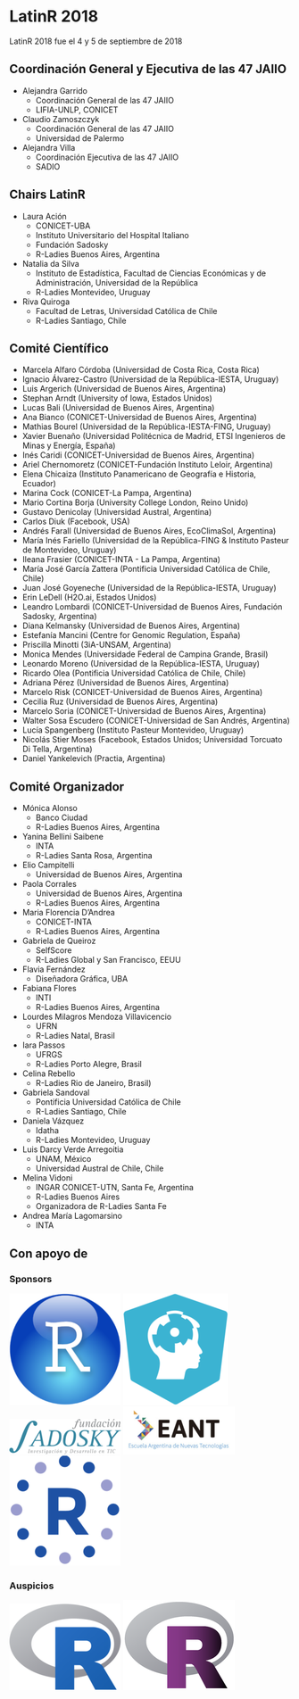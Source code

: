 
# LatinR 2018

LatinR 2018 fue el 4 y 5 de septiembre de 2018

## Coordinación General y Ejecutiva de las 47 JAIIO

  - Alejandra Garrido
      - Coordinación General de las 47 JAIIO
      - LIFIA-UNLP, CONICET
  - Claudio Zamoszczyk
      - Coordinación General de las 47 JAIIO
      - Universidad de Palermo
  - Alejandra Villa
      - Coordinación Ejecutiva de las 47 JAIIO
      - SADIO

## Chairs LatinR

  - Laura Ación
      - CONICET-UBA
      - Instituto Universitario del Hospital Italiano
      - Fundación Sadosky
      - R-Ladies Buenos Aires, Argentina
  - Natalia da Silva
      - Instituto de Estadística, Facultad de Ciencias Económicas y de
        Administración, Universidad de la República
      - R-Ladies Montevideo, Uruguay
  - Riva Quiroga
      - Facultad de Letras, Universidad Católica de Chile
      - R-Ladies Santiago, Chile

## Comité Científico

  - Marcela Alfaro Córdoba (Universidad de Costa Rica, Costa Rica)
  - Ignacio Álvarez-Castro (Universidad de la República-IESTA, Uruguay)
  - Luis Argerich (Universidad de Buenos Aires, Argentina)
  - Stephan Arndt (University of Iowa, Estados Unidos)
  - Lucas Bali (Universidad de Buenos Aires, Argentina)
  - Ana Bianco (CONICET-Universidad de Buenos Aires, Argentina)
  - Mathias Bourel (Universidad de la República-IESTA-FING, Uruguay)
  - Xavier Buenaño (Universidad Politécnica de Madrid, ETSI Ingenieros
    de Minas y Energía, España)
  - Inés Caridi (CONICET-Universidad de Buenos Aires, Argentina)
  - Ariel Chernomoretz (CONICET-Fundación Instituto Leloir, Argentina)
  - Elena Chicaiza (Instituto Panamericano de Geografía e Historia,
    Ecuador)
  - Marina Cock (CONICET-La Pampa, Argentina)
  - Mario Cortina Borja (University College London, Reino Unido)
  - Gustavo Denicolay (Universidad Austral, Argentina)
  - Carlos Diuk (Facebook, USA)
  - Andrés Farall (Universidad de Buenos Aires, EcoClimaSol, Argentina)
  - María Inés Fariello (Universidad de la República-FING & Instituto
    Pasteur de Montevideo, Uruguay)
  - Ileana Frasier (CONICET-INTA - La Pampa, Argentina)
  - María José García Zattera (Pontificia Universidad Católica de Chile,
    Chile)
  - Juan José Goyeneche (Universidad de la República-IESTA, Uruguay)
  - Erin LeDell (H2O.ai, Estados Unidos)
  - Leandro Lombardi (CONICET-Universidad de Buenos Aires, Fundación
    Sadosky, Argentina)
  - Diana Kelmansky (Universidad de Buenos Aires, Argentina)
  - Estefanía Mancini (Centre for Genomic Regulation, España)
  - Priscilla Minotti (3iA-UNSAM, Argentina)
  - Monica Mendes (Universidade Federal de Campina Grande, Brasil)
  - Leonardo Moreno (Universidad de la República-IESTA, Uruguay)
  - Ricardo Olea (Pontificia Universidad Católica de Chile, Chile)
  - Adriana Pérez (Universidad de Buenos Aires, Argentina)
  - Marcelo Risk (CONICET-Universidad de Buenos Aires, Argentina)
  - Cecilia Ruz (Universidad de Buenos Aires, Argentina)
  - Marcelo Soria (CONICET-Universidad de Buenos Aires, Argentina)
  - Walter Sosa Escudero (CONICET-Universidad de San Andrés, Argentina)
  - Lucía Spangenberg (Instituto Pasteur Montevideo, Uruguay)
  - Nicolás Stier Moses (Facebook, Estados Unidos; Universidad Torcuato
    Di Tella, Argentina)
  - Daniel Yankelevich (Practia, Argentina)

## Comité Organizador

  - Mónica Alonso
      - Banco Ciudad
      - R-Ladies Buenos Aires, Argentina
  - Yanina Bellini Saibene
      - INTA
      - R-Ladies Santa Rosa, Argentina
  - Elio Campitelli
      - Universidad de Buenos Aires, Argentina
  - Paola Corrales
      - Universidad de Buenos Aires, Argentina
      - R-Ladies Buenos Aires, Argentina
  - Maria Florencia D’Andrea
      - CONICET-INTA
      - R-Ladies Buenos Aires, Argentina
  - Gabriela de Queiroz
      - SelfScore
      - R-Ladies Global y San Francisco, EEUU
  - Flavia Fernández
      - Diseñadora Gráfica, UBA
  - Fabiana Flores
      - INTI
      - R-Ladies Buenos Aires, Argentina
  - Lourdes Milagros Mendoza Villavicencio
      - UFRN
      - R-Ladies Natal, Brasil
  - Iara Passos
      - UFRGS
      - R-Ladies Porto Alegre, Brasil
  - Celina Rebello
      - R-Ladies Rio de Janeiro, Brasil)
  - Gabriela Sandoval
      - Pontificia Universidad Católica de Chile
      - R-Ladies Santiago, Chile
  - Daniela Vázquez
      - Idatha
      - R-Ladies Montevideo, Uruguay
  - Luis Darcy Verde Arregoitia
      - UNAM, México
      - Universidad Austral de Chile, Chile
  - Melina Vidoni
      - INGAR CONICET-UTN, Santa Fe, Argentina
      - R-Ladies Buenos Aires
      - Organizadora de R-Ladies Santa Fe
  - Andrea María Lagomarsino
      - INTA


## Con apoyo de 

### Sponsors

[![Rstudio](img/partners/RStudio-200.png)](https://www.rstudio.com/)
[![DataCamp](img/partners/DataCamp-200.png)](https://www.datacamp.com/)
[![Fundación Sadosky](img/partners/sadosky-200.png)](http://www.fundacionsadosky.org.ar/)
[![EANT](img/partners/eant-200.png)](https://eant.tech)
[![RConsortium](img/partners/RConsortium_Icon-200.png)](https://www.r-consortium.org/)


### Auspicios

[![R-Foundation](img/partners/R_logo-200.png)](https://www.r-project.org/foundation/)
[![R-Ladies](img/partners/r-ladies-200.png)](https://rladies.org)